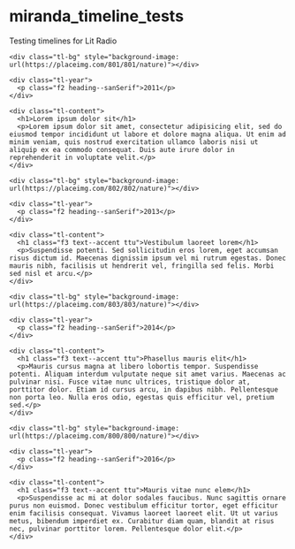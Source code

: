 # miranda_timeline_tests
Testing timelines for Lit Radio
<section id="timeline">
  
  <div class="tl-item">
    
    <div class="tl-bg" style="background-image: url(https://placeimg.com/801/801/nature)"></div>
    
    <div class="tl-year">
      <p class="f2 heading--sanSerif">2011</p>
    </div>

    <div class="tl-content">
      <h1>Lorem ipsum dolor sit</h1>
      <p>Lorem ipsum dolor sit amet, consectetur adipisicing elit, sed do eiusmod tempor incididunt ut labore et dolore magna aliqua. Ut enim ad minim veniam, quis nostrud exercitation ullamco laboris nisi ut aliquip ex ea commodo consequat. Duis aute irure dolor in reprehenderit in voluptate velit.</p>
    </div>

  </div>

  <div class="tl-item">
    
    <div class="tl-bg" style="background-image: url(https://placeimg.com/802/802/nature)"></div>
    
    <div class="tl-year">
      <p class="f2 heading--sanSerif">2013</p>
    </div>

    <div class="tl-content">
      <h1 class="f3 text--accent ttu">Vestibulum laoreet lorem</h1>
      <p>Suspendisse potenti. Sed sollicitudin eros lorem, eget accumsan risus dictum id. Maecenas dignissim ipsum vel mi rutrum egestas. Donec mauris nibh, facilisis ut hendrerit vel, fringilla sed felis. Morbi sed nisl et arcu.</p>
    </div>

  </div>

  <div class="tl-item">
    
    <div class="tl-bg" style="background-image: url(https://placeimg.com/803/803/nature)"></div>
    
    <div class="tl-year">
      <p class="f2 heading--sanSerif">2014</p>
    </div>

    <div class="tl-content">
      <h1 class="f3 text--accent ttu">Phasellus mauris elit</h1>
      <p>Mauris cursus magna at libero lobortis tempor. Suspendisse potenti. Aliquam interdum vulputate neque sit amet varius. Maecenas ac pulvinar nisi. Fusce vitae nunc ultrices, tristique dolor at, porttitor dolor. Etiam id cursus arcu, in dapibus nibh. Pellentesque non porta leo. Nulla eros odio, egestas quis efficitur vel, pretium sed.</p>
    </div>

  </div>

  <div class="tl-item">
    
    <div class="tl-bg" style="background-image: url(https://placeimg.com/800/800/nature)"></div>
    
    <div class="tl-year">
      <p class="f2 heading--sanSerif">2016</p>
    </div>

    <div class="tl-content">
      <h1 class="f3 text--accent ttu">Mauris vitae nunc elem</h1>
      <p>Suspendisse ac mi at dolor sodales faucibus. Nunc sagittis ornare purus non euismod. Donec vestibulum efficitur tortor, eget efficitur enim facilisis consequat. Vivamus laoreet laoreet elit. Ut ut varius metus, bibendum imperdiet ex. Curabitur diam quam, blandit at risus nec, pulvinar porttitor lorem. Pellentesque dolor elit.</p>
    </div>

  </div>
</section>
